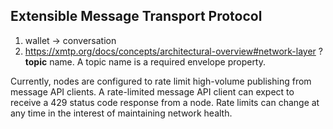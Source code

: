 Extensible Message Transport Protocol
---

1. wallet -> conversation
2. https://xmtp.org/docs/concepts/architectural-overview#network-layer
?**topic** name. A topic name is a required envelope property.


Currently, nodes are configured to rate limit high-volume publishing from message API clients. A rate-limited message API client can expect to receive a 429 status code response from a node. Rate limits can change at any time in the interest of maintaining network health.




